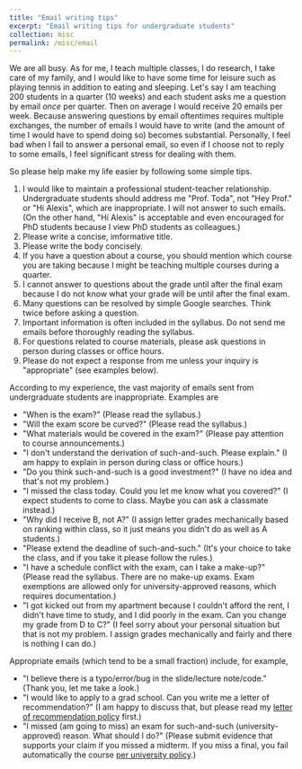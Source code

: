 ```yaml
---
title: "Email writing tips"
excerpt: "Email writing tips for undergraduate students"
collection: misc
permalink: /misc/email
---
```


We are all busy. As for me, I teach multiple classes, I do research, I take care of my family, and I would like to have some time for leisure such as playing tennis in addition to eating and sleeping. Let's say I am teaching 200 students in a quarter (10 weeks) and each student asks me a question by email *once* per quarter. Then on average I would receive 20 emails per week. Because answering questions by email oftentimes requires multiple exchanges, the number of emails I would have to write (and the amount of time I would have to spend doing so) becomes substantial. Personally, I feel bad when I fail to answer a personal email, so even if I choose not to reply to some emails, I feel significant stress for dealing with them.

So please help make my life easier by following some simple tips.
1. I would like to maintain a professional student-teacher relationship. Undergraduate students should address me "Prof. Toda", not "Hey Prof." or "Hi Alexis", which are inappropriate. I will not answer to such emails. (On the other hand, "Hi Alexis" is acceptable and even encouraged for PhD students because I view PhD students as colleagues.)
2. Please write a concise, imformative title.
3. Please write the body concisely.
4. If you have a question about a course, you should mention which course you are taking because I might be teaching multiple courses during a quarter.
5. I cannot answer to questions about the grade until after the final exam because I do not know what your grade will be until after the final exam.
6. Many questions can be resolved by simple Google searches. Think twice before asking a question.
7. Important information is often included in the syllabus. Do not send me emails before thoroughly reading the syllabus.
8. For questions related to course materials, please ask questions in person during classes or office hours.
9. Please do not expect a response from me unless your inquiry is "appropriate" (see examples below).

According to my experience, the vast majority of emails sent from undergraduate students are inappropriate. Examples are
- "When is the exam?" (Please read the syllabus.)
- "Will the exam score be curved?" (Please read the syllabus.)
- "What materials would be covered in the exam?" (Please pay attention to course announcements.)
- "I don't understand the derivation of such-and-such. Please explain." (I am happy to explain in person during class or office hours.)
- "Do you think such-and-such is a good investment?" (I have no idea and that's not my problem.)
- "I missed the class today. Could you let me know what you covered?" (I expect students to come to class. Maybe you can ask a classmate instead.)
- "Why did I receive B, not A?" (I assign letter grades mechanically based on ranking within class, so it just means you didn't do as well as A students.)
- "Please extend the deadline of such-and-such." (It's your choice to take the class, and if you take it please follow the rules.)
- "I have a schedule conflict with the exam, can I take a make-up?" (Please read the syllabus. There are no make-up exams. Exam exemptions are allowed only for university-approved reasons, which requires documentation.)
- "I got kicked out from my apartment because I couldn't afford the rent, I didn't have time to study, and I did poorly in the exam. Can you change my grade from D to C?" (I feel sorry about your personal situation but that is not my problem. I assign grades mechanically and fairly and there is nothing I can do.)

Appropriate emails (which tend to be a small fraction) include, for example,
- "I believe there is a typo/error/bug in the slide/lecture note/code." (Thank you, let me take a look.)
- "I would like to apply to a grad school. Can you write me a letter of recommendation?" (I am happy to discuss that, but please read my [letter of recommendation policy](https://alexisakira.github.io/misc/letter-of-recommendation) first.)
- "I missed (am going to miss) an exam for such-and-such (university-approved) reason. What should I do?" (Please submit evidence that supports your claim if you missed a midterm. If you miss a final, you fail automatically the course [per university policy](https://senate.ucsd.edu/operating-procedures/educational-policies/courses/epc-policies-on-courses/policy-exams-including-midterms-final-exams-and-religious-accommodations-for-exams/).)
